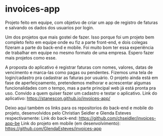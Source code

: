 # invoices-app
Projeto feito em equipe, com objetivo de criar um app de registro de faturas e salvando os dados dos usuarios por login.

Um dos projetos que mais gostei de fazer. Isso porque foi um projeto bem completo feito em equipe onde eu fiz a parte front-end, e dois colegas fizeram a parte do back-end e mobile. Foi muito bom ter essa experiência de trabalhar em equipe no mesmo formato de uma empresa. Espero fazer mais projetos como esse. 

A proposta do aplicativo é registrar faturas com nomes, valores, datas de vencimento e marca-las como pagas ou pendentes. Fizemos uma tela de login/cadastro pra cadastrar as faturas por usuário. O projeto ainda está em fase de aperfeiçoamento, pretendemos melhorar e acrescentar algumas funcionalidades com o tempo, mas a parte principal web já está pronta pra uso. Convido a quem quiser fazer um cadastro e testar o aplicativo.
Link do aplicativo: https://stanescon.github.io/invoices-app/

Deixo aqui também os links para os repositorios do back-end e mobile do projeto, desenvolvidos pelo Christian Seidler e Glenda Esteves respectivamente:
Link do back-end: https://github.com/chseidler/invoices-app-be
Link do projeto em mobile (em desenvolvimento): https://github.com/GlendaEsteves/invoices-app
